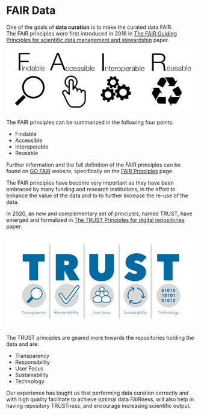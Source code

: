 # FAIR Data

One of the goals of __data curation__ is to make the curated data FAIR.  
The FAIR principles were first introduced in 2016 in [The FAIR Guiding Principles for scientific data management and stewardship](https://www.nature.com/articles/sdata201618) paper.

![FAIR logo](images/fair.png)

The FAIR principles can be summarized in the following four points:
- Findable
- Accessible
- Interoperable
- Reusable

Further information and the full definition of the FAIR principles can be found on [GO FAIR](https://www.go-fair.org) website, specifically on the [FAIR Principles](https://www.go-fair.org/fair-principles/) page.

The FAIR principles have become very important as they have been embraced by many funding and research institutions, in the effort to enhance the value of the data and to to further increase the re-use of the data.

In 2020, an new and complementary set of principles, named TRUST, have emerged and formalized in [The TRUST Principles for digital repositories](https://www.nature.com/articles/s41597-020-0486-7) paper. 

![TRUST logo](images/trust.png)

The TRUST principles are geared more towards the repositories holding the data and are:
- Transparency
- Responsibility
- User Focus
- Sustainability
- Technology

Our experience has tought us that performing data curation correctly and with high quality facilitate to achieve optimal data FAIRness, will also help in having repository TRUSTness, and encourage increasing scientific output.
